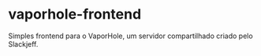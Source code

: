 # vaporhole-frontend
Simples frontend para o VaporHole, um servidor compartilhado criado pelo Slackjeff.
